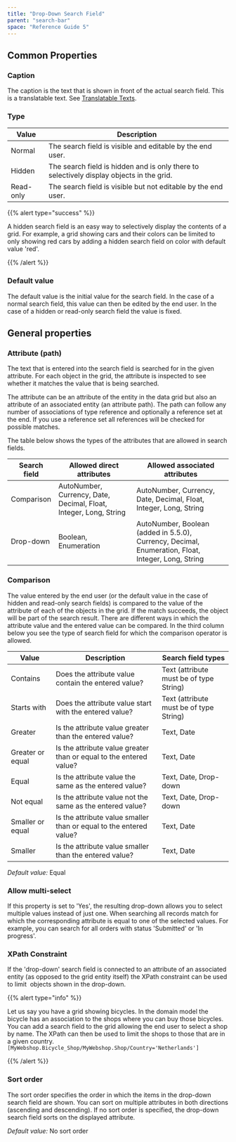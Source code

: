 ```yaml
---
title: "Drop-Down Search Field"
parent: "search-bar"
space: "Reference Guide 5"
---
```



## Common Properties

### Caption

The caption is the text that is shown in front of the actual search field. This is a translatable text. See [Translatable Texts](translatable-texts).

### Type

<table><thead><tr><th class="confluenceTh">Value</th><th class="confluenceTh">Description</th></tr></thead><tbody><tr><td class="confluenceTd">Normal</td><td class="confluenceTd">The search field is visible and editable by the end user.</td></tr><tr><td class="confluenceTd">Hidden</td><td class="confluenceTd">The search field is hidden and is only there to selectively display objects in the grid.</td></tr><tr><td class="confluenceTd">Read-only</td><td class="confluenceTd">The search field is visible but not editable by the end user.</td></tr></tbody></table>{{% alert type="success" %}}

A hidden search field is an easy way to selectively display the contents of a grid. For example, a grid showing cars and their colors can be limited to only showing red cars by adding a hidden search field on color with default value 'red'.

{{% /alert %}}

### Default value

The default value is the initial value for the search field. In the case of a normal search field, this value can then be edited by the end user. In the case of a hidden or read-only search field the value is fixed.

## General properties

### Attribute (path)

The text that is entered into the search field is searched for in the given attribute. For each object in the grid, the attribute is inspected to see whether it matches the value that is being searched.

The attribute can be an attribute of the entity in the data grid but also an attribute of an associated entity (an attribute path). The path can follow any number of associations of type reference and optionally a reference set at the end. If you use a reference set all references will be checked for possible matches.

The table below shows the types of the attributes that are allowed in search fields.

<table><thead><tr><th class="confluenceTh">Search field</th><th class="confluenceTh">Allowed direct attributes</th><th class="confluenceTh">Allowed associated attributes</th></tr></thead><tbody><tr><td class="confluenceTd">Comparison</td><td class="confluenceTd">AutoNumber, Currency, Date, Decimal, Float, Integer, Long, String</td><td class="confluenceTd">AutoNumber, Currency, Date, Decimal, Float, Integer, Long, String</td></tr><tr><td class="confluenceTd">Drop-down</td><td class="confluenceTd">Boolean, Enumeration</td><td class="confluenceTd">AutoNumber, Boolean (added in 5.5.0), Currency, Decimal, Enumeration, Float, Integer, Long, String</td></tr></tbody></table>

### Comparison

The value entered by the end user (or the default value in the case of hidden and read-only search fields) is compared to the value of the attribute of each of the objects in the grid. If the match succeeds, the object will be part of the search result. There are different ways in which the attribute value and the entered value can be compared. In the third column below you see the type of search field for which the comparison operator is allowed.

<table><thead><tr><th class="confluenceTh">Value</th><th class="confluenceTh">Description</th><th class="confluenceTh">Search field types</th></tr></thead><tbody><tr><td class="confluenceTd">Contains</td><td class="confluenceTd">Does the attribute value contain the entered value?</td><td class="confluenceTd">Text (attribute must be of type String)</td></tr><tr><td class="confluenceTd">Starts with</td><td class="confluenceTd">Does the attribute value start with the entered value?</td><td class="confluenceTd">Text (attribute must be of type String)</td></tr><tr><td class="confluenceTd">Greater</td><td class="confluenceTd">Is the attribute value greater than the entered value?</td><td class="confluenceTd">Text, Date</td></tr><tr><td class="confluenceTd">Greater or equal</td><td class="confluenceTd">Is the attribute value greater than or equal to the entered value?</td><td class="confluenceTd">Text, Date</td></tr><tr><td class="confluenceTd">Equal</td><td class="confluenceTd">Is the attribute value the same as the entered value?</td><td class="confluenceTd">Text, Date, Drop-down</td></tr><tr><td class="confluenceTd">Not equal</td><td class="confluenceTd">Is the attribute value not the same as the entered value?</td><td class="confluenceTd">Text, Date, Drop-down</td></tr><tr><td class="confluenceTd">Smaller or equal</td><td class="confluenceTd">Is the attribute value smaller than or equal to the entered value?</td><td class="confluenceTd">Text, Date</td></tr><tr><td class="confluenceTd">Smaller</td><td class="confluenceTd">Is the attribute value smaller than the entered value?</td><td class="confluenceTd">Text, Date</td></tr></tbody></table>

_Default value:_ Equal

### Allow multi-select

If this property is set to 'Yes', the resulting drop-down allows you to select multiple values instead of just one. When searching all records match for which the corresponding attribute is equal to one of the selected values. For example, you can search for all orders with status 'Submitted' or 'In progress'.

### XPath Constraint

If the 'drop-down' search field is connected to an attribute of an associated entity (as opposed to the grid entity itself) the XPath constraint can be used to limit  objects shown in the drop-down.

{{% alert type="info" %}}

Let us say you have a grid showing bicycles. In the domain model the bicycle has an association to the shops where you can buy those bicycles. You can add a search field to the grid allowing the end user to select a shop by name. The XPath can then be used to limit the shops to those that are in a given country.
`[MyWebshop.Bicycle_Shop/MyWebshop.Shop/Country='Netherlands']`

{{% /alert %}}

### Sort order

The sort order specifies the order in which the items in the drop-down search field are shown. You can sort on multiple attributes in both directions (ascending and descending). If no sort order is specified, the drop-down search field sorts on the displayed attribute.

_Default value:_ No sort order
